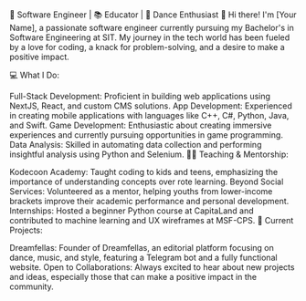 🚀 Software Engineer | 📚 Educator | 🎨 Dance Enthusiast
👋 Hi there! I'm [Your Name], a passionate software engineer currently pursuing my Bachelor's in Software Engineering at SIT. My journey in the tech world has been fueled by a love for coding, a knack for problem-solving, and a desire to make a positive impact.

💻 What I Do:

Full-Stack Development: Proficient in building web applications using NextJS, React, and custom CMS solutions.
App Development: Experienced in creating mobile applications with languages like C++, C#, Python, Java, and Swift.
Game Development: Enthusiastic about creating immersive experiences and currently pursuing opportunities in game programming.
Data Analysis: Skilled in automating data collection and performing insightful analysis using Python and Selenium.
👨‍🏫 Teaching & Mentorship:

Kodecoon Academy: Taught coding to kids and teens, emphasizing the importance of understanding concepts over rote learning.
Beyond Social Services: Volunteered as a mentor, helping youths from lower-income brackets improve their academic performance and personal development.
Internships: Hosted a beginner Python course at CapitaLand and contributed to machine learning and UX wireframes at MSF-CPS.
🌟 Current Projects:

Dreamfellas: Founder of Dreamfellas, an editorial platform focusing on dance, music, and style, featuring a Telegram bot and a fully functional website.
Open to Collaborations: Always excited to hear about new projects and ideas, especially those that can make a positive impact in the community.
